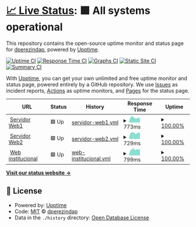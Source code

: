 # [📈 Live Status](https://dperezindap.github.io/upptime): <!--live status--> **🟩 All systems operational**

This repository contains the open-source uptime monitor and status page for [dperezindap](https://dperezindap.github.io/upptime), powered by [Upptime](https://github.com/upptime/upptime).

[![Uptime CI](https://github.com/dperezindap/upptime/workflows/Uptime%20CI/badge.svg)](https://github.com/dperezindap/upptime/actions?query=workflow%3A%22Uptime+CI%22)
[![Response Time CI](https://github.com/dperezindap/upptime/workflows/Response%20Time%20CI/badge.svg)](https://github.com/dperezindap/upptime/actions?query=workflow%3A%22Response+Time+CI%22)
[![Graphs CI](https://github.com/dperezindap/upptime/workflows/Graphs%20CI/badge.svg)](https://github.com/dperezindap/upptime/actions?query=workflow%3A%22Graphs+CI%22)
[![Static Site CI](https://github.com/dperezindap/upptime/workflows/Static%20Site%20CI/badge.svg)](https://github.com/dperezindap/upptime/actions?query=workflow%3A%22Static+Site+CI%22)
[![Summary CI](https://github.com/dperezindap/upptime/workflows/Summary%20CI/badge.svg)](https://github.com/dperezindap/upptime/actions?query=workflow%3A%22Summary+CI%22)

With [Upptime](https://upptime.js.org), you can get your own unlimited and free uptime monitor and status page, powered entirely by a GitHub repository. We use [Issues](https://github.com/dperezindap/upptime/issues) as incident reports, [Actions](https://github.com/dperezindap/upptime/actions) as uptime monitors, and [Pages](https://dperezindap.github.io/upptime) for the status page.

<!--start: status pages-->
<!-- This summary is generated by Upptime (https://github.com/upptime/upptime) -->
<!-- Do not edit this manually, your changes will be overwritten -->
<!-- prettier-ignore -->
| URL | Status | History | Response Time | Uptime |
| --- | ------ | ------- | ------------- | ------ |
| <img alt="" src="https://icons.duckduckgo.com/ip3/w1.indap.cl.ico" height="13"> [Servidor Web1](https://w1.indap.cl/chk_status) | 🟩 Up | [servidor-web1.yml](https://github.com/dperezindap/upptime/commits/HEAD/history/servidor-web1.yml) | <details><summary><img alt="Response time graph" src="./graphs/servidor-web1/response-time-week.png" height="20"> 773ms</summary><br><a href="https://dperezindap.github.io/upptime/history/servidor-web1"><img alt="Response time 755" src="https://img.shields.io/endpoint?url=https%3A%2F%2Fraw.githubusercontent.com%2Fdperezindap%2Fupptime%2FHEAD%2Fapi%2Fservidor-web1%2Fresponse-time.json"></a><br><a href="https://dperezindap.github.io/upptime/history/servidor-web1"><img alt="24-hour response time 695" src="https://img.shields.io/endpoint?url=https%3A%2F%2Fraw.githubusercontent.com%2Fdperezindap%2Fupptime%2FHEAD%2Fapi%2Fservidor-web1%2Fresponse-time-day.json"></a><br><a href="https://dperezindap.github.io/upptime/history/servidor-web1"><img alt="7-day response time 773" src="https://img.shields.io/endpoint?url=https%3A%2F%2Fraw.githubusercontent.com%2Fdperezindap%2Fupptime%2FHEAD%2Fapi%2Fservidor-web1%2Fresponse-time-week.json"></a><br><a href="https://dperezindap.github.io/upptime/history/servidor-web1"><img alt="30-day response time 721" src="https://img.shields.io/endpoint?url=https%3A%2F%2Fraw.githubusercontent.com%2Fdperezindap%2Fupptime%2FHEAD%2Fapi%2Fservidor-web1%2Fresponse-time-month.json"></a><br><a href="https://dperezindap.github.io/upptime/history/servidor-web1"><img alt="1-year response time 755" src="https://img.shields.io/endpoint?url=https%3A%2F%2Fraw.githubusercontent.com%2Fdperezindap%2Fupptime%2FHEAD%2Fapi%2Fservidor-web1%2Fresponse-time-year.json"></a></details> | <details><summary><a href="https://dperezindap.github.io/upptime/history/servidor-web1">100.00%</a></summary><a href="https://dperezindap.github.io/upptime/history/servidor-web1"><img alt="All-time uptime 99.91%" src="https://img.shields.io/endpoint?url=https%3A%2F%2Fraw.githubusercontent.com%2Fdperezindap%2Fupptime%2FHEAD%2Fapi%2Fservidor-web1%2Fuptime.json"></a><br><a href="https://dperezindap.github.io/upptime/history/servidor-web1"><img alt="24-hour uptime 100.00%" src="https://img.shields.io/endpoint?url=https%3A%2F%2Fraw.githubusercontent.com%2Fdperezindap%2Fupptime%2FHEAD%2Fapi%2Fservidor-web1%2Fuptime-day.json"></a><br><a href="https://dperezindap.github.io/upptime/history/servidor-web1"><img alt="7-day uptime 100.00%" src="https://img.shields.io/endpoint?url=https%3A%2F%2Fraw.githubusercontent.com%2Fdperezindap%2Fupptime%2FHEAD%2Fapi%2Fservidor-web1%2Fuptime-week.json"></a><br><a href="https://dperezindap.github.io/upptime/history/servidor-web1"><img alt="30-day uptime 100.00%" src="https://img.shields.io/endpoint?url=https%3A%2F%2Fraw.githubusercontent.com%2Fdperezindap%2Fupptime%2FHEAD%2Fapi%2Fservidor-web1%2Fuptime-month.json"></a><br><a href="https://dperezindap.github.io/upptime/history/servidor-web1"><img alt="1-year uptime 99.91%" src="https://img.shields.io/endpoint?url=https%3A%2F%2Fraw.githubusercontent.com%2Fdperezindap%2Fupptime%2FHEAD%2Fapi%2Fservidor-web1%2Fuptime-year.json"></a></details>
| <img alt="" src="https://icons.duckduckgo.com/ip3/w2.indap.cl.ico" height="13"> [Servidor Web2](https://w2.indap.cl/chk_status) | 🟩 Up | [servidor-web2.yml](https://github.com/dperezindap/upptime/commits/HEAD/history/servidor-web2.yml) | <details><summary><img alt="Response time graph" src="./graphs/servidor-web2/response-time-week.png" height="20"> 729ms</summary><br><a href="https://dperezindap.github.io/upptime/history/servidor-web2"><img alt="Response time 769" src="https://img.shields.io/endpoint?url=https%3A%2F%2Fraw.githubusercontent.com%2Fdperezindap%2Fupptime%2FHEAD%2Fapi%2Fservidor-web2%2Fresponse-time.json"></a><br><a href="https://dperezindap.github.io/upptime/history/servidor-web2"><img alt="24-hour response time 694" src="https://img.shields.io/endpoint?url=https%3A%2F%2Fraw.githubusercontent.com%2Fdperezindap%2Fupptime%2FHEAD%2Fapi%2Fservidor-web2%2Fresponse-time-day.json"></a><br><a href="https://dperezindap.github.io/upptime/history/servidor-web2"><img alt="7-day response time 729" src="https://img.shields.io/endpoint?url=https%3A%2F%2Fraw.githubusercontent.com%2Fdperezindap%2Fupptime%2FHEAD%2Fapi%2Fservidor-web2%2Fresponse-time-week.json"></a><br><a href="https://dperezindap.github.io/upptime/history/servidor-web2"><img alt="30-day response time 710" src="https://img.shields.io/endpoint?url=https%3A%2F%2Fraw.githubusercontent.com%2Fdperezindap%2Fupptime%2FHEAD%2Fapi%2Fservidor-web2%2Fresponse-time-month.json"></a><br><a href="https://dperezindap.github.io/upptime/history/servidor-web2"><img alt="1-year response time 769" src="https://img.shields.io/endpoint?url=https%3A%2F%2Fraw.githubusercontent.com%2Fdperezindap%2Fupptime%2FHEAD%2Fapi%2Fservidor-web2%2Fresponse-time-year.json"></a></details> | <details><summary><a href="https://dperezindap.github.io/upptime/history/servidor-web2">100.00%</a></summary><a href="https://dperezindap.github.io/upptime/history/servidor-web2"><img alt="All-time uptime 99.91%" src="https://img.shields.io/endpoint?url=https%3A%2F%2Fraw.githubusercontent.com%2Fdperezindap%2Fupptime%2FHEAD%2Fapi%2Fservidor-web2%2Fuptime.json"></a><br><a href="https://dperezindap.github.io/upptime/history/servidor-web2"><img alt="24-hour uptime 100.00%" src="https://img.shields.io/endpoint?url=https%3A%2F%2Fraw.githubusercontent.com%2Fdperezindap%2Fupptime%2FHEAD%2Fapi%2Fservidor-web2%2Fuptime-day.json"></a><br><a href="https://dperezindap.github.io/upptime/history/servidor-web2"><img alt="7-day uptime 100.00%" src="https://img.shields.io/endpoint?url=https%3A%2F%2Fraw.githubusercontent.com%2Fdperezindap%2Fupptime%2FHEAD%2Fapi%2Fservidor-web2%2Fuptime-week.json"></a><br><a href="https://dperezindap.github.io/upptime/history/servidor-web2"><img alt="30-day uptime 100.00%" src="https://img.shields.io/endpoint?url=https%3A%2F%2Fraw.githubusercontent.com%2Fdperezindap%2Fupptime%2FHEAD%2Fapi%2Fservidor-web2%2Fuptime-month.json"></a><br><a href="https://dperezindap.github.io/upptime/history/servidor-web2"><img alt="1-year uptime 99.91%" src="https://img.shields.io/endpoint?url=https%3A%2F%2Fraw.githubusercontent.com%2Fdperezindap%2Fupptime%2FHEAD%2Fapi%2Fservidor-web2%2Fuptime-year.json"></a></details>
| <img alt="" src="https://icons.duckduckgo.com/ip3/www.indap.cl.ico" height="13"> [Web institucional](https://www.indap.cl/chk_status) | 🟩 Up | [web-institucional.yml](https://github.com/dperezindap/upptime/commits/HEAD/history/web-institucional.yml) | <details><summary><img alt="Response time graph" src="./graphs/web-institucional/response-time-week.png" height="20"> 799ms</summary><br><a href="https://dperezindap.github.io/upptime/history/web-institucional"><img alt="Response time 734" src="https://img.shields.io/endpoint?url=https%3A%2F%2Fraw.githubusercontent.com%2Fdperezindap%2Fupptime%2FHEAD%2Fapi%2Fweb-institucional%2Fresponse-time.json"></a><br><a href="https://dperezindap.github.io/upptime/history/web-institucional"><img alt="24-hour response time 693" src="https://img.shields.io/endpoint?url=https%3A%2F%2Fraw.githubusercontent.com%2Fdperezindap%2Fupptime%2FHEAD%2Fapi%2Fweb-institucional%2Fresponse-time-day.json"></a><br><a href="https://dperezindap.github.io/upptime/history/web-institucional"><img alt="7-day response time 799" src="https://img.shields.io/endpoint?url=https%3A%2F%2Fraw.githubusercontent.com%2Fdperezindap%2Fupptime%2FHEAD%2Fapi%2Fweb-institucional%2Fresponse-time-week.json"></a><br><a href="https://dperezindap.github.io/upptime/history/web-institucional"><img alt="30-day response time 721" src="https://img.shields.io/endpoint?url=https%3A%2F%2Fraw.githubusercontent.com%2Fdperezindap%2Fupptime%2FHEAD%2Fapi%2Fweb-institucional%2Fresponse-time-month.json"></a><br><a href="https://dperezindap.github.io/upptime/history/web-institucional"><img alt="1-year response time 734" src="https://img.shields.io/endpoint?url=https%3A%2F%2Fraw.githubusercontent.com%2Fdperezindap%2Fupptime%2FHEAD%2Fapi%2Fweb-institucional%2Fresponse-time-year.json"></a></details> | <details><summary><a href="https://dperezindap.github.io/upptime/history/web-institucional">100.00%</a></summary><a href="https://dperezindap.github.io/upptime/history/web-institucional"><img alt="All-time uptime 99.91%" src="https://img.shields.io/endpoint?url=https%3A%2F%2Fraw.githubusercontent.com%2Fdperezindap%2Fupptime%2FHEAD%2Fapi%2Fweb-institucional%2Fuptime.json"></a><br><a href="https://dperezindap.github.io/upptime/history/web-institucional"><img alt="24-hour uptime 100.00%" src="https://img.shields.io/endpoint?url=https%3A%2F%2Fraw.githubusercontent.com%2Fdperezindap%2Fupptime%2FHEAD%2Fapi%2Fweb-institucional%2Fuptime-day.json"></a><br><a href="https://dperezindap.github.io/upptime/history/web-institucional"><img alt="7-day uptime 100.00%" src="https://img.shields.io/endpoint?url=https%3A%2F%2Fraw.githubusercontent.com%2Fdperezindap%2Fupptime%2FHEAD%2Fapi%2Fweb-institucional%2Fuptime-week.json"></a><br><a href="https://dperezindap.github.io/upptime/history/web-institucional"><img alt="30-day uptime 100.00%" src="https://img.shields.io/endpoint?url=https%3A%2F%2Fraw.githubusercontent.com%2Fdperezindap%2Fupptime%2FHEAD%2Fapi%2Fweb-institucional%2Fuptime-month.json"></a><br><a href="https://dperezindap.github.io/upptime/history/web-institucional"><img alt="1-year uptime 99.91%" src="https://img.shields.io/endpoint?url=https%3A%2F%2Fraw.githubusercontent.com%2Fdperezindap%2Fupptime%2FHEAD%2Fapi%2Fweb-institucional%2Fuptime-year.json"></a></details>

<!--end: status pages-->

[**Visit our status website →**](https://dperezindap.github.io/upptime)

## 📄 License

- Powered by: [Upptime](https://github.com/upptime/upptime)
- Code: [MIT](./LICENSE) © [dperezindap](https://dperezindap.github.io/upptime)
- Data in the `./history` directory: [Open Database License](https://opendatacommons.org/licenses/odbl/1-0/)
